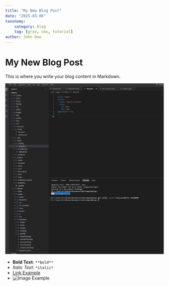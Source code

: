 ```yaml
---
title: "My New Blog Post"
date: "2025-03-06"
taxonomy:
    category: blog
    tag: [grav, cms, tutorial]
author: John Doe
---
```


# My New Blog Post

This is where you write your blog content in Markdown.

![](image.png)

- **Bold Text**: `**bold**`
- *Italic Text*: `*italic*`
- [Link Example](https://getgrav.org)
- ![Image Example](your-image.jpg)
